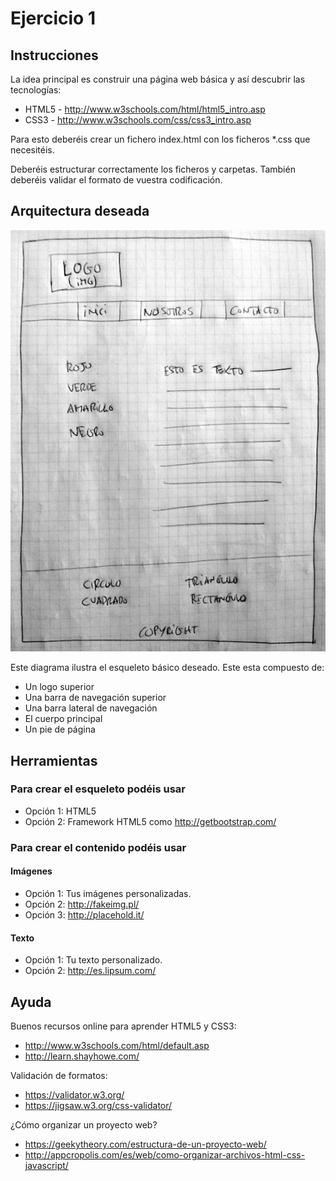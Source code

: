 # Ejercicio 1

## Instrucciones

La idea principal es construir una página web básica y así descubrir las tecnologías:

* HTML5 - http://www.w3schools.com/html/html5_intro.asp
* CSS3 - http://www.w3schools.com/css/css3_intro.asp

Para esto deberéis crear un fichero index.html con los ficheros *.css que necesitéis.

Deberéis estructurar correctamente los ficheros y carpetas. También deberéis validar el formato de vuestra codificación.

## Arquitectura deseada

![Esqueleto](skeleton.jpg)

Este diagrama ilustra el esqueleto básico deseado. Este esta compuesto de:

* Un logo superior
* Una barra de navegación superior
* Una barra lateral de navegación
* El cuerpo principal
* Un pie de página

## Herramientas

### Para crear el esqueleto podéis usar

* Opción 1: HTML5
* Opción 2: Framework HTML5 como http://getbootstrap.com/

### Para crear el contenido podéis usar

#### Imágenes

* Opción 1: Tus imágenes personalizadas.
* Opción 2: http://fakeimg.pl/
* Opción 3: http://placehold.it/

#### Texto

* Opción 1: Tu texto personalizado.
* Opción 2: http://es.lipsum.com/

## Ayuda

Buenos recursos online para aprender HTML5 y CSS3:

* http://www.w3schools.com/html/default.asp
* http://learn.shayhowe.com/

Validación de formatos:

* https://validator.w3.org/
* https://jigsaw.w3.org/css-validator/

¿Cómo organizar un proyecto web?

* https://geekytheory.com/estructura-de-un-proyecto-web/
* http://appcropolis.com/es/web/como-organizar-archivos-html-css-javascript/
